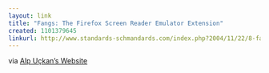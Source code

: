 ```yaml
---
layout: link
title: "Fangs: The Firefox Screen Reader Emulator Extension"
created: 1101379645
linkurl: http://www.standards-schmandards.com/index.php?2004/11/22/8-fangs-release-05
---
```

via [Alp Uçkan’s Website][]

  [Alp Uçkan’s Website]: http://uckan.info/2004/11/24/firefox-screen-reader-emulator/
